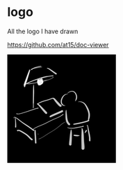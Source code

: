# logo

All the logo I have drawn

https://github.com/at15/doc-viewer

![doc-viewer](png/doc-viewer.png)
